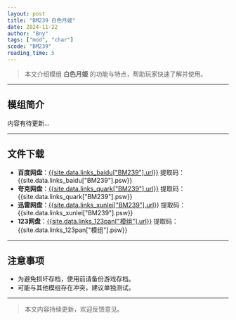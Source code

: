 ```yaml
---
layout: post
title: "BM239 白色月姬"
date: 2024-11-22
author: "Bny"
tags: ["mod", "char"]
scode: "BM239"
reading_time: 5
---
```


> 本文介绍模组 **白色月姬** 的功能与特点，帮助玩家快速了解并使用。

---

## 模组简介

内容有待更新...

---

## 文件下载
- **百度网盘**：[{{site.data.links_baidu["BM239"].url}}]({{site.data.links_baidu["BM239"].url}}) 提取码：{{site.data.links_baidu["BM239"].psw}}
- **夸克网盘**：[{{site.data.links_quark["BM239"].url}}]({{site.data.links_quark["BM239"].url}}) 提取码：{{site.data.links_quark["BM239"].psw}}
- **迅雷网盘**：[{{site.data.links_xunlei["BM239"].url}}]({{site.data.links_xunlei["BM239"].url}}) 提取码：{{site.data.links_xunlei["BM239"].psw}}
- **123网盘**：[{{site.data.links_123pan["模组"].url}}]({{site.data.links_123pan["模组"].url}}) 提取码：{{site.data.links_123pan["模组"].psw}}

---

## 注意事项
- 为避免损坏存档，使用前请备份游戏存档。
- 可能与其他模组存在冲突，建议单独测试。

---

> 本文内容持续更新，欢迎反馈意见。
